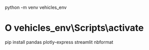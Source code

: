 python -m venv vehicles_env  
# O vehicles_env\Scripts\activate 

pip install pandas plotly-express streamlit nbformat
